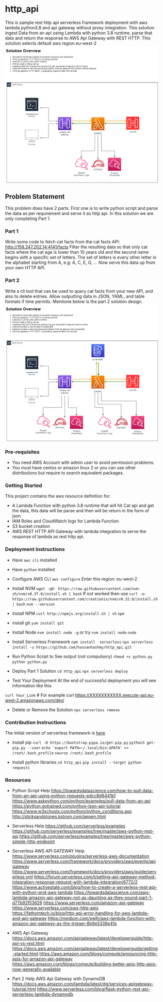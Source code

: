 # http_api
This is sample rest http api serverless framework deployment with aws lambda python3.8 and api gateway without proxy integration. This solution ingest Data from an api using Lambda with python 3.8 runtime, parse that data and return the response to AWS Api Gateway with REST HTTP. This solution selects default aws region eu-west-2
<img src="./simplehttp_apiT.png">

## Problem Statement
This problem does have 2 parts. First one is to write python script and parse the data as per requirement and serve it as http api. In this solution we are only completing Part 1.

### Part 1
Write some code to fetch cat facts from the cat facts API: http://158.247.202.14:4141/facts
Filter the resulting data so that only cat facts where the cat age is lower than 10 years old and the second name begins with a specific set of letters. The set of letters is every other letter in the alphabet starting from A, e.g: A, C, E, G, …
Now serve this data up from your own HTTP API.

### Part 2
Write a cli tool that can be used to query cat facts from your new API, and also to delete entries. Allow outputting data in JSON, YAML, and table formats if time permits.
Mentione below is the part 2 solution design.
<img src="./simplehttp_apiC.png">

### Pre-requisites

- You need AWS Account with admin user to avoid permission problems.
- You must have centos or amazon linux 2 or you can use other distributions but require to search equivalent packages.

<!-- GETTING STARTED -->
### Getting Started

This project contains the aws resource definition for:
- A Lambda Function with python 3.8 runtime that will hit Cat api and get the data, this data will be parse and then will be return in the form of json.
- IAM Roles and CloudWatch logs for Lambda Function
- S3 bucket creation
- AWS REST HTTP API Gateway with lambda integration to serve the response of lambda as rest http api.


### Deployment Instructions

- Have ```aws cli``` installed
- Have ```python``` installed

- Configure AWS CLI
```aws configure```
Enter this region: eu-west-2

- Install NVM
```wget -qO- https://raw.githubusercontent.com/nvm-sh/nvm/v0.37.0/install.sh | bash```
If not worked then use
```curl -o- https://raw.githubusercontent.com/creationix/nvm/v0.32.0/install.sh | bash```
```nvm --version```

- Install NPM
```curl http://npmjs.org/install.sh | sh```
```npm```

- install git
```yum install git```

- Install Node
```nvm install node -g```
or try
```nvm install node```
```node ```

- Install Serverless Framework
```npm install  serverless```
```npx serverless  install -u https://github.com/hassanhashmy/http_api.git```

- Run Python Script to See output (not compulsory)
```chmod +x python.py```
```python python.py```

- Deploy Part 1 Solution
```cd http_api```
```npx serverless deploy```

- Test Your Deployment
At the end of successful deployment you will see information like this

```curl Your_Link```    # For example curl https://XXXXXXXXXXX.execute-api.eu-west-2.amazonaws.com/dev/
- Delete or Remove the Solution
```npx serverless remove```


### Contribution Instructions
The initial version of serverless framework is [here](https://github.com/serverless/examples/tree/master/aws-python-simple-http-endpoint)

- Install pip
```curl -O https://bootstrap.pypa.io/get-pip.py```
```python3 get-pip.py --user```
```echo 'export PATH=~/.local/bin:$PATH' >> /root/.bash_profile```
```source /root/.bash_profile```

- Install python libraries
```cd http_api```
```pip install --target python requests```

### Resources

- Python Script Help
https://towardsdatascience.com/how-to-pull-data-from-an-api-using-python-requests-edcc8d6441b1
https://www.askpython.com/python/examples/pull-data-from-an-api
https://python.gotrained.com/python-json-api-tutorial
https://www.w3schools.com/python/python_conditions.asp
http://sticksandstones.kstrom.com/appen.html

- Serverless Help
https://github.com/serverless/examples
https://github.com/serverless/examples/tree/master/aws-python-rest-api
https://github.com/serverless/examples/tree/master/aws-python-simple-http-endpoint

- Serverless AWS API GATEWAY Help
https://www.serverless.com/plugins/serverless-aws-documentation
https://www.serverless.com/framework/docs/providers/aws/events/apigateway
https://www.serverless.com/framework/docs/providers/aws/guide/serverless.yml
https://forum.serverless.com/t/setting-api-gateway-method-integration-response-request-with-lambda-integration/6772/2
https://www.activestate.com/blog/how-to-create-a-serverless-rest-api-with-python-and-aws-lambda
https://towardsdatascience.com/aws-lambda-amazon-api-gateway-not-as-daunting-as-they-sound-part-1-d77b92f53626
https://www.serverless.com/amazon-api-gateway
https://www.serverless.com/aws-http-apis
https://fathomtech.io/blog/http-api-error-handling-for-aws-lambda-and-api-gateway
https://medium.com/swlh/aws-lambda-function-with-amazon-api-gateway-as-the-trigger-8b9e5339e41e


- AWS Api Gateway
https://docs.aws.amazon.com/apigateway/latest/developerguide/http-api-vs-rest.html
https://docs.aws.amazon.com/apigateway/latest/developerguide/getting-started.html
https://aws.amazon.com/blogs/compute/announcing-http-apis-for-amazon-api-gateway
https://aws.amazon.com/blogs/compute/building-better-apis-http-apis-now-generally-available

- Part 2 Help AWS Api Gateway with DynamoDB
https://docs.aws.amazon.com/lambda/latest/dg/services-apigateway-tutorial.html
https://www.serverless.com/blog/flask-python-rest-api-serverless-lambda-dynamodb
